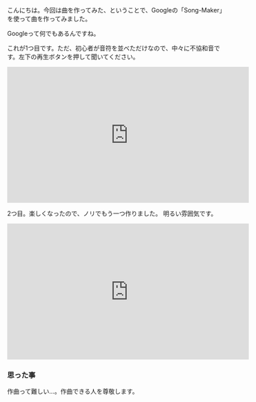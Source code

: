 ﻿---
layout: post
author: 日記
---
こんにちは。今回は曲を作ってみた、ということで、Googleの「Song-Maker」を使って曲を作ってみました。 

Googleって何でもあるんですね。

これが1つ目です。ただ、初心者が音符を並べただけなので、中々に不協和音です。左下の再生ボタンを押して聞いてください。

<iframe width="560" height="315" src="https://musiclab.chromeexperiments.com/Song-Maker/embed/6109209037373440" frameborder="0" allowfullscreen></iframe>

2つ目。楽しくなったので、ノリでもう一つ作りました。
明るい雰囲気です。

<iframe width="560" height="315" src="https://musiclab.chromeexperiments.com/Song-Maker/embed/5957733057036288" frameborder="0" allowfullscreen></iframe>

### 思った事

作曲って難しい…。作曲できる人を尊敬します。